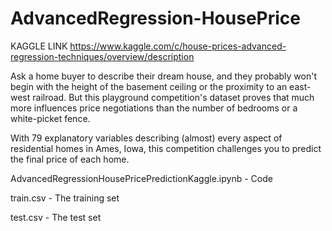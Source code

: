 # AdvancedRegression-HousePrice
KAGGLE LINK
https://www.kaggle.com/c/house-prices-advanced-regression-techniques/overview/description

Ask a home buyer to describe their dream house, and they probably won't begin with the height of the basement ceiling or the proximity to an east-west railroad. But this playground competition's dataset proves that much more influences price negotiations than the number of bedrooms or a white-picket fence.

With 79 explanatory variables describing (almost) every aspect of residential homes in Ames, Iowa, this competition challenges you to predict the final price of each home.

AdvancedRegressionHousePricePredictionKaggle.ipynb - Code

train.csv - The training set

test.csv - The test set
